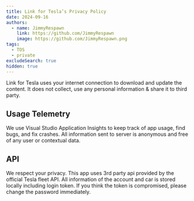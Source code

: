 ```yaml
---
title: Link for Tesla’s Privacy Policy
date: 2024-09-16
authors:
  - name: JimmyRespawn
    link: https://github.com/JimmyRespawn
    image: https://github.com/JimmyRespawn.png
tags:
  - TOS
  - private
excludeSearch: true
hidden: true
---
```


Link for Tesla uses your internet connection to download and update the content. It does not collect, use any personal information &amp; share it to third party.

## Usage Telemetry

We use Visual Studio Application Insights to keep track of app usage, find bugs, and fix crashes. All information sent to server is anonymous and free of any user or contextual data.

## API

We respect your privacy. This app uses 3rd party api provided by the official Tesla fleet API.  All information of the account and car is stored locally including login token. If you think the token is compromised, please change the password immediately.
